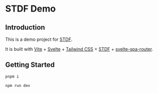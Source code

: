 # STDF Demo

## Introduction

This is a demo project for [STDF](https://stdf.design).

It is built with [Vite](https://vitejs.dev) + [Svelte](https://svelte.dev) + [Tailwind CSS](https://tailwindcss.com) + [STDF](https://stdf.design) + [svelte-spa-router](https://github.com/ItalyPaleAle/svelte-spa-router).

## Getting Started

```bash
pnpm i

npm run dev
```
